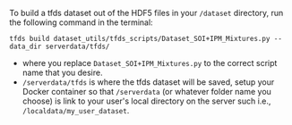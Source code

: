 To build a tfds dataset out of the HDF5 files in your `/dataset` directory, run the following command in the terminal:

`tfds build dataset_utils/tfds_scripts/Dataset_SOI+IPM_Mixtures.py --data_dir serverdata/tfds/`

- where you replace `Dataset_SOI+IPM_Mixtures.py` to the correct script name that you desire.
- `/serverdata/tfds` is where the tfds dataset will be saved,
setup your Docker container so that `/serverdata` (or whatever folder name you choose) is link to your user's local 
directory on the server such i.e., `/localdata/my_user_dataset`.

